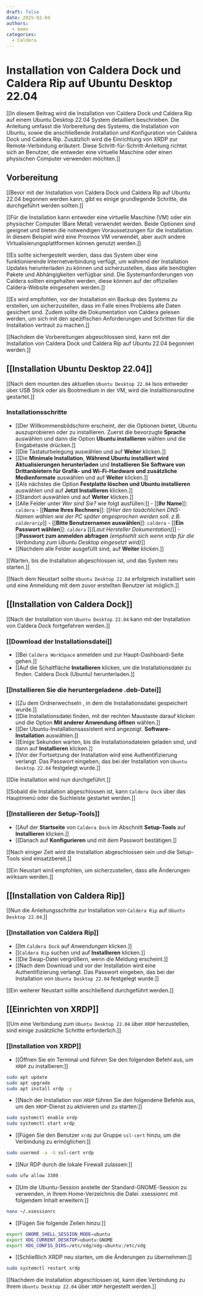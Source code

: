 ```yaml
---
draft: false
date: 2025-02-04
authors:
  - kemo
categories:
  - Caldera
---
```


# Installation von Caldera Dock und Caldera Rip auf Ubuntu Desktop 22.04

[[In diesem Beitrag wird die Installation von Caldera Dock und Caldera Rip auf einem Ubuntu Desktop 22.04 System detailliert beschrieben. Die Anleitung umfasst die Vorbereitung des Systems, die Installation von Ubuntu, sowie die anschließende Installation und Konfiguration von Caldera Dock und Caldera Rip. Zusätzlich wird die Einrichtung von XRDP zur Remote-Verbindung erläutert. Diese Schritt-für-Schritt-Anleitung richtet sich an Benutzer, die entweder eine virtuelle Maschine oder einen physischen Computer verwenden möchten.]]

<!-- more -->

## Vorbereitung

[[Bevor mit der Installation von Caldera Dock und Caldera Rip auf Ubuntu 22.04 begonnen werden kann, gibt es einige grundlegende Schritte, die durchgeführt werden sollten.]]

[[Für die Installation kann entweder eine virtuelle Maschine (VM) oder ein physischer Computer (Bare Metal) verwendet werden. Beide Optionen sind geeignet und bieten die notwendigen Voraussetzungen für die Installation. In diesem Beispiel wird eine Proxmox VM verwendet, aber auch andere Virtualisierungsplattformen können genutzt werden.]]

[[Es sollte sichergestellt werden, dass das System über eine funktionierende Internetverbindung verfügt, um während der Installation Updates herunterladen zu können und sicherzustellen, dass alle benötigten Pakete und Abhängigkeiten verfügbar sind. Die Systemanforderungen von Caldera sollten eingehalten werden, diese können auf der offiziellen Caldera-Website eingesehen werden.]]

[[Es wird empfohlen, vor der Installation ein Backup des Systems zu erstellen, um sicherzustellen, dass im Falle eines Problems alle Daten gesichert sind. Zudem sollte die Dokumentation von Caldera gelesen werden, um sich mit den spezifischen Anforderungen und Schritten für die Installation vertraut zu machen.]]

[[Nachdem die Vorbereitungen abgeschlossen sind, kann mit der Installation von Caldera Dock und Caldera Rip auf Ubuntu 22.04 begonnen werden.]]


## [[Installation Ubuntu Desktop 22.04]]

[[Nach dem mounten des aktuellen `Ubuntu Desktop 22.04` Isos entweder über USB Stick oder als Bootmedium in der VM, wird die Installtionsroutine gestartet.]]

### Installationsschritte

- [[Der Willkommensbildschirm erscheint, der die Optionen bietet, Ubuntu auszuprobieren oder zu installieren. Zuerst die bevorzugte **Sprache** auswählen und dann die Option **Ubuntu installieren** wählen und die Eingabetaste drücken.]]
- [[Die Tastaturbelegung auswählen und auf **Weiter** klicken.]]
- [[Die **Minimale Installation**, **Während Ubuntu installiert wird Aktualisierungen herunterladen** und **Installieren Sie Software von Drittanbietern für Grafik- und Wi-Fi-Hardware und zusätzliche Medienformate** auswählen und auf **Weiter** klicken.]]
- [[Als nächstes die Option **Festplatte löschen und Ubuntu installieren** auswählen und auf **Jetzt Installieren** klicken.]]
- [[Standort auswählen und auf **Weiter** klicken.]]
- [[Alle Felder unter *Wer sind Sie?* wie folgt ausfüllen:]]
      - [[**Ihr Name**]]: `caldera`
      - [[**Name Ihres Rechners**]]: [[*Hier den tasächlichen DNS-Namen wählen wie der PC später angesprochen werden soll. z.B. `calderarip`*]]
      - [[**Bitte Benutzernamen auswählen**]]: `caldera`
      - [[**Ein Passwort wählen**]]: `caldera` [[*(Laut Hersteller Dokumentation)*]]
      - [[**Passwort zum anmelden abfragen** *(emphiehlt sich wenn xrdp für die Verbindung zum Ubuntu Desktop eingesetzt wird)*]]
- [[Nachdem alle Felder ausgefüllt sind, auf **Weiter** klicken.]]

[[Warten, bis die Installation abgeschlossen ist, und das System neu starten.]]

[[Nach dem Neustart sollte `Ubuntu Desktop 22.04` erfolgreich installiert sein und eine Anmeldung mit dem zuvor erstellten Benutzer ist möglich.]]

## [[Installation von Caldera Dock]]

[[Nach der Installation von `Ubuntu Desktop 22.04` kann mit der Installation von Caldera Dock fortgefahren werden.]]

### [[Download der Installationsdatei]]

- [[Bei `Caldera WorkSpace` anmelden und zur Haupt-Dashboard-Seite gehen.]]
- [[Auf die Schaltfläche **Installieren** klicken, um die Installationsdatei zu finden. Caldera Dock (Ubuntu) herunterladen.]]

### [[Installieren Sie die heruntergeladene .deb-Datei]]

- [[Zu dem Ordnerwechseln , in dem die Installationsdatei gespeichert wurde.]]
- [[Die Installationsdatei finden, mit der rechten Maustaste darauf klicken und die Option **Mit anderer Anwendung öffnen** wählen.]]
- [[Der Ubuntu-Installationsassistent wird angezeigt. **Software-Installation** auswählen.]]
- [[Einige Sekunden warten, bis die Installationsdateien geladen sind, und dann auf **Installieren** klicken.]]
- [[Vor der Fortsetzung der Installation wird eine Authentifizierung verlangt. Das Passwort eingeben, das bei der Installation von `Ubuntu Desktop 22.04` festgelegt wurde.]]

[[Die Installation wird nun durchgeführt.]]

[[Sobald die Installation abgeschlossen ist, kann `Caldera Dock` über das Hauptmenü oder die Suchleiste gestartet werden.]]

### [[Installieren der Setup-Tools]]

- [[Auf der **Startseite** von `Caldera Dock` im Abschnitt **Setup-Tools** auf **Installieren** klicken.]]
- [[Danach auf **Konfigurieren** und mit dem Passwort bestätigen.]]

[[Nach einiger Zeit wird die Installation abgeschlossen sein und die Setup-Tools sind einsatzbereit.]]

[[Ein Neustart wird empfohlen, um sicherzustellen, dass alle Änderungen wirksam werden.]]

## [[Installation von Caldera Rip]]

[[Nun die Anleitungsschritte zur Installation von `Caldera Rip` auf `Ubuntu Desktop 22.04`.]]

### [[Installation von Caldera Rip]]

- [[Im `Caldera Dock` auf *Anwendungen* klicken.]]
- [[`Caldera Rip` suchen und auf **Installieren** klicken.]]
- [[Die Swap-Datei vergrößern, wenn die Meldung erscheint.]]
- [[Nach dem Download und vor der Installation wird eine Authentifizierung verlangt. Das Passwort eingeben, das bei der Installation von `Ubuntu Desktop 22.04` festgelegt wurde.]]

[[Ein weiterer Neustart sollte anschließend durchgeführt werden.]]

## [[Einrichten von XRDP]]

[[Um eine Verbindung zum `Ubuntu Desktop 22.04` über `XRDP` herzustellen, sind einige zusätzliche Schritte erforderlich.]]

### [[Installation von XRDP]]

- [[Öffnen Sie ein Terminal und führen Sie den folgenden Befehl aus, um `XRDP` zu installieren:]]

```bash
sudo apt update
sudo apt upgrade
sudo apt install xrdp -y
```

- [[Nach der Installation von `XRDP` führen Sie den folgendene Befehle aus, um den `XRDP`-Dienst zu aktivieren und zu starten:]]

```bash
sudo systemctl enable xrdp
sudo systemctl start xrdp
```

- [[Fügen Sie den Benutzer `xrdp` zur Gruppe `ssl-cert` hinzu, um die Verbindung zu ermöglichen:]]

```bash
sudo usermod -a -G ssl-cert xrdp
```

- [[Nur RDP durch die lokale Firewall zulassen:]]

```bash
sudo ufw allow 3389
```

- [[Um die Ubuntu-Session anstelle der Standard-GNOME-Session zu verwenden, in Ihrem Home-Verzeichnis die Datei .xsessionrc mit folgendem Inhalt erweitern:]]
  
```bash
nano ~/.xsessionrc
```
- [[Fügen Sie folgende Zeilen hinzu:]]

```bash
export GNOME_SHELL_SESSION_MODE=ubuntu
export XDG_CURRENT_DESKTOP=ubuntu:GNOME
export XDG_CONFIG_DIRS=/etc/xdg/xdg-ubuntu:/etc/xdg
```

- [[Schließlich XRDP neu starten, um die Änderungen zu übernehmen:]]

```bash	
sudo systemctl restart xrdp
``` 

[[Nachdem die Installation abgeschlossen ist, kann diee Verbindung zu Ihrem `Ubuntu Desktop 22.04` über `XRDP` hergestellt werden.]]